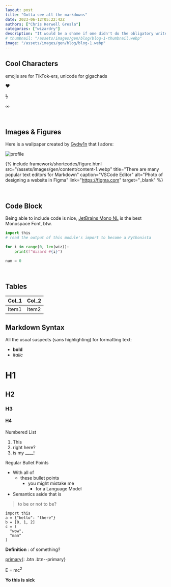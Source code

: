```yaml
---
layout: post
title: "Gotta see all the markdowns"
date: 2023-06-12T05:22:42Z
authors: ["Chris Kerwell Gresla"]
categories: ["wizardry"]
description: "It would be a shame if one didn't do the obligatory writeup"
# thumbnail: "/assets/images/gen/blog/blog-1-thumbnail.webp"
image: "/assets/images/gen/blog/blog-1.webp"
---
```


## Cool Characters

emojis are for TikTok-ers, unicode for gigachads

♥

ϟ

∞

​

## Images & Figures

Here is a wallpaper created by [Gydw1n](https://www.deviantart.com/gydw1n) that I adore:

![profile](/assets/imgs/adventure.jpg)

{% include framework/shortcodes/figure.html src="/assets/images/gen/content/content-1.webp" title="There are many popular text editors for Markdown" caption="VSCode Editor" alt="Photo of designing a website in Figma" link="https://figma.com" target="\_blank" %}

​

## Code Block

Being able to include code is nice, [JetBrains Mono NL](https://www.jetbrains.com/lp/mono/) is the best Monospace Font, btw.

```python
import this
# read the output of this module's import to become a Pythonista

for i in range(0, len(wiz)):
    print(f"Wizard #{i}")

num = 0
```

​

## Tables

| Col_1 | Col_2 |
| ----- | ----- |
| Item1 | Item2 |

## Markdown Syntax

All the usual suspects (sans highlighting) for formatting text:

- **bold**
- _italic_

# H1

## H2

### H3

#### H4

Numbered List

1. This
2. right here?
3. is my \_\_\_\_!

Regular Bullet Points

- With all of
  - these bullet points
    - you might mistake me
      - for a Language Model
- Semantics aside that is

> to be or not to be?

```{python}
import this
a = {"hello": "there"}
b = [0, 1, 2]
c = (
  "wow",
  "man"
)
```

**Definition**
: of something?

[primary](#){: .btn .btn--primary}

E = mc<sup>2</sup>

<strong>Yo this is sick</strong>

